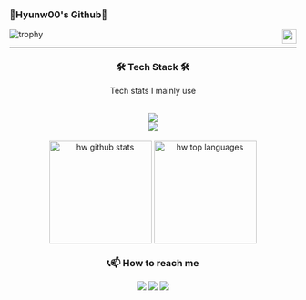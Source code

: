 
<div align="left">

  <h3>🐲Hyunw00's Github🐉</h3>
  <img align="right" width="25" src="https://github.com/seondal/seondal/assets/75469131/f3735e2a-2fb1-4e7f-bbea-81f5698213b0" />
</div>

<div align="left">

  ![trophy](https://github-profile-trophy.vercel.app/?username=Hyuunw00&row=1&column=5)
</div>

---


<div align="center">
   <h3 align="center"> 🛠 Tech Stack 🛠</h3>
  <p align="center"> Tech stats I mainly use</p>
  
<!-- <img src="https://img.shields.io/badge/html5-E34F26?style=flat-square&logo=html5&logoColor=white" /> 
 <img src="https://img.shields.io/badge/css3-1572B6?style=flat-square&logo=css3&logoColor=white" /> 
  <img src="https://img.shields.io/badge/javascript-F7DF1E?style=flat-square&logo=javascript&logoColor=20232a"/>
 -->
 


<br/>
<img src="https://skillicons.dev/icons?i=react,vue,js,ts" />

<br/>
 <img src="https://skillicons.dev/icons?i=tailwind,styledcomponents,supabase,firebase" />

</br>


<!-- <img src="https://img.shields.io/badge/Next.js-000000?style=for-the-badge&logo=Next.js&logoColor=white" /> !-->

  </div>

</br>

<div  align="center">
  <img
  align="center"
  style="height:180px"
  src="https://github-readme-stats.vercel.app/api?username=hyuunw00&show_icons=true&hide_border=true&bg_color=solid,E6FFE6,DAF7A6&title_color=008000&text_color=006400&icon_color=32CD32"
  alt="hw github stats"
/>
  <img
    align="center"
    style="height:180px"
    src="https://github-readme-stats.vercel.app/api/top-langs/?username=hyuunw00&layout=compact&hide_border=true&bg_color=solid,E6FFE6,DAF7A6&title_color=008000&text_color=006400&icon_color=32CD32"
    alt="hw top languages"
  />
</div>




<div align="center">
  <h3 align="center"><b>📞📫 How to reach me</b></h3>
<a href="mailto:khwland0900@gmail.com"> <img src="https://img.shields.io/badge/Gmail-d14836?style=flat-square&logo=Gmail&logoColor=white&link=mailto:khwland090@gmail.com"/></a>
<a href="https://until.blog/@hyunw00/"><img src="https://img.shields.io/badge/until-000000?style=flat-square&logo=until&logoColor=white"/></a>
<a href="https://velog.io/@khw090/posts/"><img src="https://img.shields.io/badge/velog-3FCF8E?style=flat-square&logo=velog&logoColor=white"/></a>
</div>
 






<!-- [![Velog's GitHub stats](https://velog-readme-stats.vercel.app/api?name=khw090)](https://velog.io/@khw090/posts) -->

<!-- <h3 align="right">🛠 Tools 🛠</h3>
<div align="center">
  <img src="https://img.shields.io/badge/git-F05033.svg?style=for-the-badge&logo=git&logoColor=white" />
  <img src="https://img.shields.io/badge/github-181717.svg?style=for-the-badge&logo=github&logoColor=white" />
  <img src="https://img.shields.io/badge/Notion-F3F3F3.svg?style=for-the-badge&logo=notion&logoColor=black" />
    <img src="https://img.shields.io/badge/figma-F24E1E.svg?style=for-the-badge&logo=figma&logoColor=white" />
  <img src="https://img.shields.io/badge/VSCode-2C2C32.svg?style=for-the-badge&logo=visual-studio-code&logoColor=22ABF3" />
  
</div>


<br>

<h3 align="center">📫 Contact 📫</h3>
<div align="center">
<a href="mailto:khwland090@gmail.com">
    <img
      src="https://img.shields.io/badge/khwland090@gmail.com-D14836?style=for-the-badge&logo=gmail&logoColor=white"/>&nbsp
  </a>
</div>

<br>

<h3 align="center">💻 DEV's log 💻</h3>
<div align="center">
   <a href="https://velog.io/@khw090">
    <img src="https://img.shields.io/badge/Velog-1EBC8F?style=for-the-badge&logo=velog&logoColor=white" />&nbsp
  </a>
</div>
  



<br>

-->



